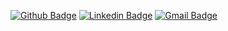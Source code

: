 [![Github Badge](https://img.shields.io/badge/-Github-000?style=flat-square&logo=Github&logoColor=white&link=https://github.com/criapix)](https://github.com/criapix)
[![Linkedin Badge](https://img.shields.io/badge/-LinkedIn-blue?style=flat-square&logo=Linkedin&logoColor=white&link=https://www.linkedin.com/in/patrick-coelho-84153723/)](https://www.linkedin.com/in/patrick-coelho-84153723/)
[![Gmail Badge](https://img.shields.io/badge/-Gmail-c14438?style=flat-square&logo=Gmail&logoColor=white&link=mailto:criapix@gmail.com)](mailto:criapix@gmail.com)
